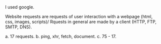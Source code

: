I used google.

Website requests are requests of user interaction with a webpage (html, css, images, scripts)/
Rquests in general are made by a client (HTTP, FTP, SMTP, DNS).

a. 17 requests.
b. ping, xhr, fetch, document.
c. 75 - 17.

